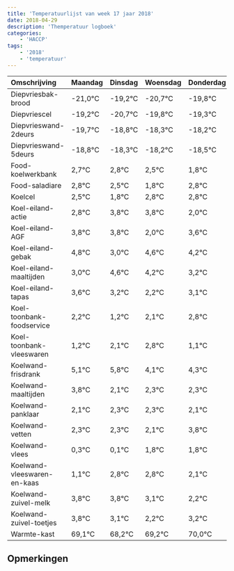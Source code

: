 ```yaml
---
title: 'Temperatuurlijst van week 17 jaar 2018'
date: 2018-04-29
description: 'Themperatuur logboek'
categories:
    - 'HACCP'
tags:
    - '2018'
    - 'temperatuur'
---
```

|Omschrijving|Maandag|Dinsdag|Woensdag|Donderdag|Vrijdag|Zaterdag|Zondag|
|:---|:---|:---|:---|:---|:---|:---|:---|
|Diepvriesbak-brood|-21,0°C|-19,2°C|-20,7°C|-19,8°C|-19,3°C|-19,2°C|-19,5°C|
|Diepvriescel|-19,2°C|-20,7°C|-19,8°C|-19,3°C|-19,2°C|-19,5°C|-20,2°C|
|Diepvrieswand-2deurs|-19,7°C|-18,8°C|-18,3°C|-18,2°C|-18,5°C|-19,2°C|-18,2°C|
|Diepvrieswand-5deurs|-18,8°C|-18,3°C|-18,2°C|-18,5°C|-19,2°C|-18,2°C|-18,2°C|
|Food-koelwerkbank|2,7°C|2,8°C|2,5°C|1,8°C|2,8°C|2,8°C|1,0°C|
|Food-saladiare|2,8°C|2,5°C|1,8°C|2,8°C|2,8°C|1,0°C|2,6°C|
|Koelcel|2,5°C|1,8°C|2,8°C|2,8°C|1,0°C|2,6°C|2,2°C|
|Koel-eiland-actie|2,8°C|3,8°C|3,8°C|2,0°C|3,6°C|3,2°C|2,2°C|
|Koel-eiland-AGF|3,8°C|3,8°C|2,0°C|3,6°C|3,2°C|2,2°C|3,1°C|
|Koel-eiland-gebak|4,8°C|3,0°C|4,6°C|4,2°C|3,2°C|4,1°C|4,8°C|
|Koel-eiland-maaltijden|3,0°C|4,6°C|4,2°C|3,2°C|4,1°C|4,8°C|3,1°C|
|Koel-eiland-tapas|3,6°C|3,2°C|2,2°C|3,1°C|3,8°C|2,1°C|2,3°C|
|Koel-toonbank-foodservice|2,2°C|1,2°C|2,1°C|2,8°C|1,1°C|1,3°C|1,3°C|
|Koel-toonbank-vleeswaren|1,2°C|2,1°C|2,8°C|1,1°C|1,3°C|1,3°C|1,1°C|
|Koelwand-frisdrank|5,1°C|5,8°C|4,1°C|4,3°C|4,3°C|4,1°C|5,8°C|
|Koelwand-maaltijden|3,8°C|2,1°C|2,3°C|2,3°C|2,1°C|3,8°C|3,8°C|
|Koelwand-panklaar|2,1°C|2,3°C|2,3°C|2,1°C|3,8°C|3,8°C|3,1°C|
|Koelwand-vetten|2,3°C|2,3°C|2,1°C|3,8°C|3,8°C|3,1°C|2,2°C|
|Koelwand-vlees|0,3°C|0,1°C|1,8°C|1,8°C|1,1°C|0,2°C|1,2°C|
|Koelwand-vleeswaren-en-kaas|1,1°C|2,8°C|2,8°C|2,1°C|1,2°C|2,2°C|3,0°C|
|Koelwand-zuivel-melk|3,8°C|3,8°C|3,1°C|2,2°C|3,2°C|4,0°C|3,6°C|
|Koelwand-zuivel-toetjes|3,8°C|3,1°C|2,2°C|3,2°C|4,0°C|3,6°C|2,0°C|
|Warmte-kast|69,1°C|68,2°C|69,2°C|70,0°C|69,6°C|68,0°C|68,3°C|

## Opmerkingen


